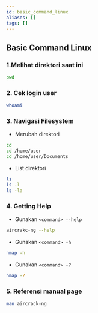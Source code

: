 ```yaml
---
id: basic_command_linux
aliases: []
tags: []
---
```


## Basic Command Linux

### 1.Melihat direktori saat ini

```bash
pwd
```

### 2. Cek login user

```bash
whoami
```

### 3. Navigasi Filesystem

- Merubah direktori

```bash
cd
cd /home/user
cd /home/user/Documents
```

- List direktori

```bash
ls
ls -l
ls -la
```

### 4. Getting Help

- Gunakan `<command> --help`

```bash
aircrakc-ng --help
```

- Gunakan `<command> -h`

```bash
nmap -h
```

- Gunakan `<command> -?`

```bash
nmap -?
```

### 5. Referensi manual page

```bash
man aircrack-ng
```
